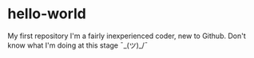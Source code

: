 # hello-world
My first repository
I'm a fairly inexperienced coder, new to Github. 
Don't know what I'm doing at this stage ¯\_(ツ)_/¯
